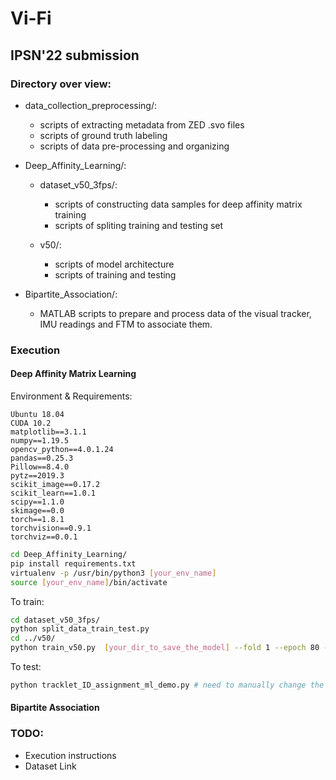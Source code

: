 # Vi-Fi
## IPSN'22 submission

### Directory over view:
* data_collection_preprocessing/:
  * scripts of extracting metadata from ZED .svo files
  * scripts of ground truth labeling
  * scripts of data pre-processing and organizing


* Deep_Affinity_Learning/:
  * dataset_v50_3fps/:
    * scripts of constructing data samples for deep affinity matrix training
    * scripts of spliting training and testing set

  * v50/:
    * scripts of model architecture
    * scripts of training and testing

* Bipartite_Association/:
  * MATLAB scripts to prepare and process data of the visual tracker, IMU readings and FTM to associate them.


### Execution
  #### Deep Affinity Matrix Learning
  Environment & Requirements:
  ```
  Ubuntu 18.04
  CUDA 10.2
  matplotlib==3.1.1
  numpy==1.19.5
  opencv_python==4.0.1.24
  pandas==0.25.3
  Pillow==8.4.0
  pytz==2019.3
  scikit_image==0.17.2
  scikit_learn==1.0.1
  scipy==1.1.0
  skimage==0.0
  torch==1.8.1
  torchvision==0.9.1
  torchviz==0.0.1
  ```
  
  ```bash
  cd Deep_Affinity_Learning/
  pip install requirements.txt
  virtualenv -p /usr/bin/python3 [your_env_name]
  source [your_env_name]/bin/activate
  ```
  
  To train:
  ```bash
  cd dataset_v50_3fps/
  python split_data_train_test.py
  cd ../v50/
  python train_v50.py  [your_dir_to_save_the_model] --fold 1 --epoch 80 --dataset [your_dir_of_train_test_dataset]/train_test_shuf_split_v2/ --lr 0.001 --batchSize 32
  ```
  To test:
  ```bash
  python tracklet_ID_assignment_ml_demo.py # need to manually change the directory of .pth in the script!
  ```

  #### Bipartite Association


### TODO:
  * Execution instructions
  * Dataset Link
